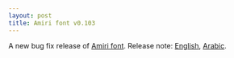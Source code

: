 ```yaml
---
layout: post
title: Amiri font v0.103
---
```

A new bug fix release of [Amiri font](https://sourceforge.net/projects/amiri). Release note: [English](http://amiri.git.sourceforge.net/git/gitweb.cgi?p=amiri/amiri;a=blob;f=documentation/NEWS.txt;h=2bbfab0fd74af5b0321e9b5ce87ee540a26b0d32), [Arabic](http://amiri.git.sourceforge.net/git/gitweb.cgi?p=amiri/amiri;a=blob;f=documentation/NEWS-Arabic.txt;h=4206207c872b47d718b40324fa571eced8ef869b).
